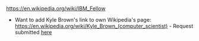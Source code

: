 https://en.wikipedia.org/wiki/IBM_Fellow

- Want to add Kyle Brown's link to own Wikipedia's page:  https://en.wikipedia.org/wiki/Kyle_Brown_(computer_scientist) - Request submitted [here](https://en.wikipedia.org/wiki/Talk:IBM_Fellow#Conflict_of_Interest_edit_request:_Add_link_Kyle_Brown's_Wikipedia's_page)

